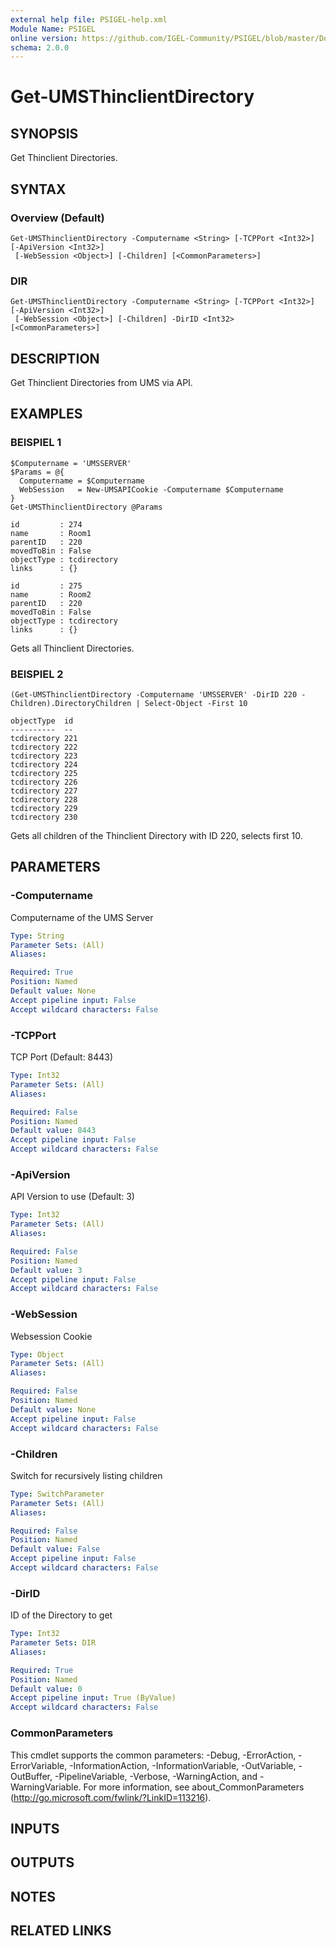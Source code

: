 ```yaml
---
external help file: PSIGEL-help.xml
Module Name: PSIGEL
online version: https://github.com/IGEL-Community/PSIGEL/blob/master/Docs/Get-UMSThinclientDirectory.md
schema: 2.0.0
---
```


# Get-UMSThinclientDirectory

## SYNOPSIS
Get Thinclient Directories.

## SYNTAX

### Overview (Default)
```
Get-UMSThinclientDirectory -Computername <String> [-TCPPort <Int32>] [-ApiVersion <Int32>]
 [-WebSession <Object>] [-Children] [<CommonParameters>]
```

### DIR
```
Get-UMSThinclientDirectory -Computername <String> [-TCPPort <Int32>] [-ApiVersion <Int32>]
 [-WebSession <Object>] [-Children] -DirID <Int32> [<CommonParameters>]
```

## DESCRIPTION
Get Thinclient Directories from UMS via API.

## EXAMPLES

### BEISPIEL 1
```
$Computername = 'UMSSERVER'
$Params = @{
  Computername = $Computername
  WebSession   = New-UMSAPICookie -Computername $Computername
}
Get-UMSThinclientDirectory @Params
```
```
id         : 274
name       : Room1
parentID   : 220
movedToBin : False
objectType : tcdirectory
links      : {}

id         : 275
name       : Room2
parentID   : 220
movedToBin : False
objectType : tcdirectory
links      : {}
```
Gets all Thinclient Directories.

### BEISPIEL 2
```
(Get-UMSThinclientDirectory -Computername 'UMSSERVER' -DirID 220 -Children).DirectoryChildren | Select-Object -First 10
```
```
objectType  id
----------  --
tcdirectory 221
tcdirectory 222
tcdirectory 223
tcdirectory 224
tcdirectory 225
tcdirectory 226
tcdirectory 227
tcdirectory 228
tcdirectory 229
tcdirectory 230
```

Gets all children of the Thinclient Directory with ID 220, selects first 10.

## PARAMETERS

### -Computername
Computername of the UMS Server

```yaml
Type: String
Parameter Sets: (All)
Aliases:

Required: True
Position: Named
Default value: None
Accept pipeline input: False
Accept wildcard characters: False
```

### -TCPPort
TCP Port (Default: 8443)

```yaml
Type: Int32
Parameter Sets: (All)
Aliases:

Required: False
Position: Named
Default value: 8443
Accept pipeline input: False
Accept wildcard characters: False
```

### -ApiVersion
API Version to use (Default: 3)

```yaml
Type: Int32
Parameter Sets: (All)
Aliases:

Required: False
Position: Named
Default value: 3
Accept pipeline input: False
Accept wildcard characters: False
```

### -WebSession
Websession Cookie

```yaml
Type: Object
Parameter Sets: (All)
Aliases:

Required: False
Position: Named
Default value: None
Accept pipeline input: False
Accept wildcard characters: False
```

### -Children
Switch for recursively listing children

```yaml
Type: SwitchParameter
Parameter Sets: (All)
Aliases:

Required: False
Position: Named
Default value: False
Accept pipeline input: False
Accept wildcard characters: False
```

### -DirID
ID of the Directory to get

```yaml
Type: Int32
Parameter Sets: DIR
Aliases:

Required: True
Position: Named
Default value: 0
Accept pipeline input: True (ByValue)
Accept wildcard characters: False
```

### CommonParameters
This cmdlet supports the common parameters: -Debug, -ErrorAction, -ErrorVariable, -InformationAction, -InformationVariable, -OutVariable, -OutBuffer, -PipelineVariable, -Verbose, -WarningAction, and -WarningVariable. For more information, see about_CommonParameters (http://go.microsoft.com/fwlink/?LinkID=113216).

## INPUTS

## OUTPUTS

## NOTES

## RELATED LINKS
